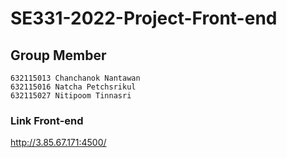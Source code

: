 # SE331-2022-Project-Front-end

## Group Member
```
632115013 Chanchanok Nantawan
632115016 Natcha Petchsrikul
632115027 Nitipoom Tinnasri
```

### Link Front-end

http://3.85.67.171:4500/

